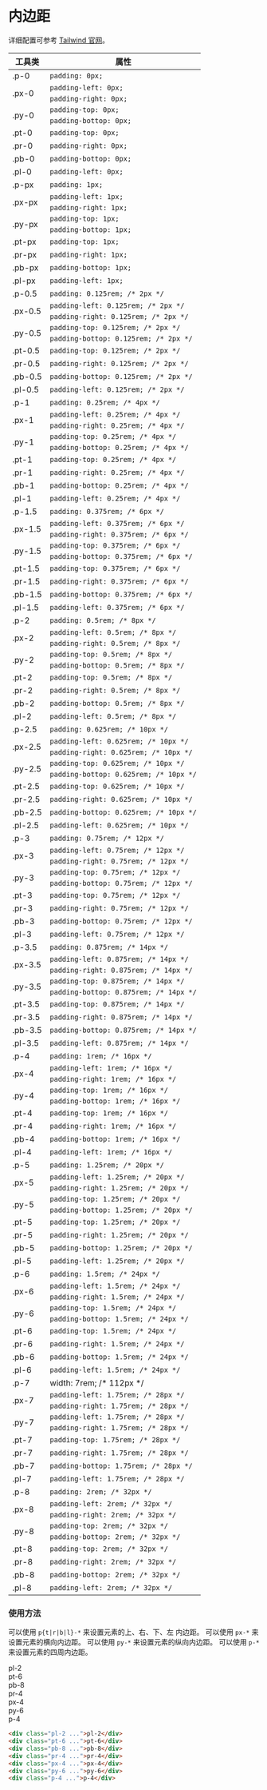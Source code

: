 # 内边距

详细配置可参考 [Tailwind 官网](https://tailwindcss.com/docs/padding)。

<Example class="h-96 -overflow-y-auto p-0">
    <table class="table">
        <thead>
            <tr>
                <th>工具类</th>
                <th>属性</th>
            </tr>
        </thead>
        <tbody>
            <tr>
                <td>.p-0</td>
                <td><code>padding: 0px;</code></td>
            </tr>
            <tr>
                <td rowspan="2">.px-0</td>
                <td><code>padding-left: 0px;</code></td>
            </tr>
            <tr>
                <td><code>padding-right: 0px;</code></td>
            </tr>
            <tr>
                <td rowspan="2">.py-0</td>
                <td><code>padding-top: 0px;</code></td>
            </tr>
            <tr>
                <td><code>padding-bottop: 0px;</code></td>
            </tr>
            <tr>
                <td>.pt-0</td>
                <td><code>padding-top: 0px;</code></td>
            </tr>
            <tr>
                <td>.pr-0</td>
                <td><code>padding-right: 0px;</code></td>
            </tr>
            <tr>
                <td>.pb-0</td>
                <td><code>padding-bottop: 0px;</code></td>
            </tr>
            <tr>
                <td>.pl-0</td>
                <td><code>padding-left: 0px;</code></td>
            </tr>
            <tr>
                <td>.p-px</td>
                <td><code>padding: 1px;</code></td>
            </tr>
            <tr>
                <td rowspan="2">.px-px</td>
                <td><code>padding-left: 1px;</code></td>
            </tr>
            <tr>
                <td><code>padding-right: 1px;</code></td>
            </tr>
            <tr>
                <td rowspan="2">.py-px</td>
                <td><code>padding-top: 1px;</code></td>
            </tr>
            <tr>
                <td><code>padding-bottop: 1px;</code></td>
            </tr>
            <tr>
                <td>.pt-px</td>
                <td><code>padding-top: 1px;</code></td>
            </tr>
            <tr>
                <td>.pr-px</td>
                <td><code>padding-right: 1px;</code></td>
            </tr>
            <tr>
                <td>.pb-px</td>
                <td><code>padding-bottop: 1px;</code></td>
            </tr>
            <tr>
                <td>.pl-px</td>
                <td><code>padding-left: 1px;</code></td>
            </tr>
            <tr>
                <td>.p-0.5</td>
                <td><code>padding: 0.125rem; /* 2px */</code></td>
            </tr>
            <tr>
                <td rowspan="2">.px-0.5</td>
                <td><code>padding-left: 0.125rem; /* 2px */</code></td>
            </tr>
            <tr>
                <td><code>padding-right: 0.125rem; /* 2px */</code></td>
            </tr>
            <tr>
                <td rowspan="2">.py-0.5</td>
                <td><code>padding-top: 0.125rem; /* 2px */</code></td>
            </tr>
            <tr>
                <td><code>padding-bottop: 0.125rem; /* 2px */</code></td>
            </tr>
            <tr>
                <td>.pt-0.5</td>
                <td><code>padding-top: 0.125rem; /* 2px */</code></td>
            </tr>
            <tr>
                <td>.pr-0.5</td>
                <td><code>padding-right: 0.125rem; /* 2px */</code></td>
            </tr>
            <tr>
                <td>.pb-0.5</td>
                <td><code>padding-bottop: 0.125rem; /* 2px */</code></td>
            </tr>
            <tr>
                <td>.pl-0.5</td>
                <td><code>padding-left: 0.125rem; /* 2px */</code></td>
            </tr>
            <tr>
                <td>.p-1</td>
                <td><code>padding: 0.25rem; /* 4px */</code></td>
            </tr>
            <tr>
                <td rowspan="2">.px-1</td>
                <td><code>padding-left: 0.25rem; /* 4px */</code></td>
            </tr>
            <tr>
                <td><code>padding-right: 0.25rem; /* 4px */</code></td>
            </tr>
            <tr>
                <td rowspan="2">.py-1</td>
                <td><code>padding-top: 0.25rem; /* 4px */</code></td>
            </tr>
            <tr>
                <td><code>padding-bottop: 0.25rem; /* 4px */</code></td>
            </tr>
            <tr>
                <td>.pt-1</td>
                <td><code>padding-top: 0.25rem; /* 4px */</code></td>
            </tr>
            <tr>
                <td>.pr-1</td>
                <td><code>padding-right: 0.25rem; /* 4px */</code></td>
            </tr>
            <tr>
                <td>.pb-1</td>
                <td><code>padding-bottop: 0.25rem; /* 4px */</code></td>
            </tr>
            <tr>
                <td>.pl-1</td>
                <td><code>padding-left: 0.25rem; /* 4px */</code></td>
            </tr>
            <tr>
                <td>.p-1.5</td>
                <td><code>padding: 0.375rem; /* 6px */</code></td>
            </tr>
            <tr>
                <td rowspan="2">.px-1.5</td>
                <td><code>padding-left: 0.375rem; /* 6px */</code></td>
            </tr>
            <tr>
                <td><code>padding-right: 0.375rem; /* 6px */</code></td>
            </tr>
            <tr>
                <td rowspan="2">.py-1.5</td>
                <td><code>padding-top: 0.375rem; /* 6px */</code></td>
            </tr>
            <tr>
                <td><code>padding-bottop: 0.375rem; /* 6px */</code></td>
            </tr>
            <tr>
                <td>.pt-1.5</td>
                <td><code>padding-top: 0.375rem; /* 6px */</code></td>
            </tr>
            <tr>
                <td>.pr-1.5</td>
                <td><code>padding-right: 0.375rem; /* 6px */</code></td>
            </tr>
            <tr>
                <td>.pb-1.5</td>
                <td><code>padding-bottop: 0.375rem; /* 6px */</code></td>
            </tr>
            <tr>
                <td>.pl-1.5</td>
                <td><code>padding-left: 0.375rem; /* 6px */</code></td>
            </tr>
            <tr>
                <td>.p-2</td>
                <td><code>padding: 0.5rem; /* 8px */</code></td>
            </tr>
            <tr>
                <td rowspan="2">.px-2</td>
                <td><code>padding-left: 0.5rem; /* 8px */</code></td>
            </tr>
            <tr>
                <td><code>padding-right: 0.5rem; /* 8px */</code></td>
            </tr>
            <tr>
                <td rowspan="2">.py-2</td>
                <td><code>padding-top: 0.5rem; /* 8px */</code></td>
            </tr>
            <tr>
                <td><code>padding-bottop: 0.5rem; /* 8px */</code></td>
            </tr>
            <tr>
                <td>.pt-2</td>
                <td><code>padding-top: 0.5rem; /* 8px */</code></td>
            </tr>
            <tr>
                <td>.pr-2</td>
                <td><code>padding-right: 0.5rem; /* 8px */</code></td>
            </tr>
            <tr>
                <td>.pb-2</td>
                <td><code>padding-bottop: 0.5rem; /* 8px */</code></td>
            </tr>
            <tr>
                <td>.pl-2</td>
                <td><code>padding-left: 0.5rem; /* 8px */</code></td>
            </tr>
            <tr>
                <td>.p-2.5</td>
                <td><code>padding: 0.625rem; /* 10px */</code></td>
            </tr>
            <tr>
                <td rowspan="2">.px-2.5</td>
                <td><code>padding-left: 0.625rem; /* 10px */</code></td>
            </tr>
            <tr>
                <td><code>padding-right: 0.625rem; /* 10px */</code></td>
            </tr>
            <tr>
                <td rowspan="2">.py-2.5</td>
                <td><code>padding-top: 0.625rem; /* 10px */</code></td>
            </tr>
            <tr>
                <td><code>padding-bottop: 0.625rem; /* 10px */</code></td>
            </tr>
            <tr>
                <td>.pt-2.5</td>
                <td><code>padding-top: 0.625rem; /* 10px */</code></td>
            </tr>
            <tr>
                <td>.pr-2.5</td>
                <td><code>padding-right: 0.625rem; /* 10px */</code></td>
            </tr>
            <tr>
                <td>.pb-2.5</td>
                <td><code>padding-bottop: 0.625rem; /* 10px */</code></td>
            </tr>
            <tr>
                <td>.pl-2.5</td>
                <td><code>padding-left: 0.625rem; /* 10px */</code></td>
            </tr>
            <tr>
                <td>.p-3</td>
                <td><code>padding: 0.75rem; /* 12px */</code></td>
            </tr>
            <tr>
                <td rowspan="2">.px-3</td>
                <td><code>padding-left: 0.75rem; /* 12px */</code></td>
            </tr>
            <tr>
                <td><code>padding-right: 0.75rem; /* 12px */</code></td>
            </tr>
            <tr>
                <td rowspan="2">.py-3</td>
                <td><code>padding-top: 0.75rem; /* 12px */</code></td>
            </tr>
            <tr>
                <td><code>padding-bottop: 0.75rem; /* 12px */</code></td>
            </tr>
            <tr>
                <td>.pt-3</td>
                <td><code>padding-top: 0.75rem; /* 12px */</code></td>
            </tr>
            <tr>
                <td>.pr-3</td>
                <td><code>padding-right: 0.75rem; /* 12px */</code></td>
            </tr>
            <tr>
                <td>.pb-3</td>
                <td><code>padding-bottop: 0.75rem; /* 12px */</code></td>
            </tr>
            <tr>
                <td>.pl-3</td>
                <td><code>padding-left: 0.75rem; /* 12px */</code></td>
            </tr>
            <tr>
                <td>.p-3.5</td>
                <td><code>padding: 0.875rem; /* 14px */</code></td>
            </tr>
            <tr>
                <td rowspan="2">.px-3.5</td>
                <td><code>padding-left: 0.875rem; /* 14px */</code></td>
            </tr>
            <tr>
                <td><code>padding-right: 0.875rem; /* 14px */</code></td>
            </tr>
            <tr>
                <td rowspan="2">.py-3.5</td>
                <td><code>padding-top: 0.875rem; /* 14px */</code></td>
            </tr>
            <tr>
                <td><code>padding-bottop: 0.875rem; /* 14px */</code></td>
            </tr>
            <tr>
                <td>.pt-3.5</td>
                <td><code>padding-top: 0.875rem; /* 14px */</code></td>
            </tr>
            <tr>
                <td>.pr-3.5</td>
                <td><code>padding-right: 0.875rem; /* 14px */</code></td>
            </tr>
            <tr>
                <td>.pb-3.5</td>
                <td><code>padding-bottop: 0.875rem; /* 14px */</code></td>
            </tr>
            <tr>
                <td>.pl-3.5</td>
                <td><code>padding-left: 0.875rem; /* 14px */</code></td>
            </tr>
            <tr>
                <td>.p-4</td>
                <td><code>padding: 1rem; /* 16px */</code></td>
            </tr>
            <tr>
                <td rowspan="2">.px-4</td>
                <td><code>padding-left: 1rem; /* 16px */</code></td>
            </tr>
            <tr>
                <td><code>padding-right: 1rem; /* 16px */</code></td>
            </tr>
            <tr>
                <td rowspan="2">.py-4</td>
                <td><code>padding-top: 1rem; /* 16px */</code></td>
            </tr>
            <tr>
                <td><code>padding-bottop: 1rem; /* 16px */</code></td>
            </tr>
            <tr>
                <td>.pt-4</td>
                <td><code>padding-top: 1rem; /* 16px */</code></td>
            </tr>
            <tr>
                <td>.pr-4</td>
                <td><code>padding-right: 1rem; /* 16px */</code></td>
            </tr>
            <tr>
                <td>.pb-4</td>
                <td><code>padding-bottop: 1rem; /* 16px */</code></td>
            </tr>
            <tr>
                <td>.pl-4</td>
                <td><code>padding-left: 1rem; /* 16px */</code></td>
            </tr>
            <tr>
                <td>.p-5</td>
                <td><code>padding: 1.25rem; /* 20px */</code></td>
            </tr>
            <tr>
                <td rowspan="2">.px-5</td>
                <td><code>padding-left: 1.25rem; /* 20px */</code></td>
            </tr>
            <tr>
                <td><code>padding-right: 1.25rem; /* 20px */</code></td>
            </tr>
            <tr>
                <td rowspan="2">.py-5</td>
                <td><code>padding-top: 1.25rem; /* 20px */</code></td>
            </tr>
            <tr>
                <td><code>padding-bottop: 1.25rem; /* 20px */</code></td>
            </tr>
            <tr>
                <td>.pt-5</td>
                <td><code>padding-top: 1.25rem; /* 20px */</code></td>
            </tr>
            <tr>
                <td>.pr-5</td>
                <td><code>padding-right: 1.25rem; /* 20px */</code></td>
            </tr>
            <tr>
                <td>.pb-5</td>
                <td><code>padding-bottop: 1.25rem; /* 20px */</code></td>
            </tr>
            <tr>
                <td>.pl-5</td>
                <td><code>padding-left: 1.25rem; /* 20px */</code></td>
            </tr>
            <tr>
                <td>.p-6</td>
                <td><code>padding: 1.5rem; /* 24px */</code></td>
            </tr>
            <tr>
                <td rowspan="2">.px-6</td>
                <td><code>padding-left: 1.5rem; /* 24px */</code></td>
            </tr>
            <tr>
                <td><code>padding-right: 1.5rem; /* 24px */</code></td>
            </tr>
            <tr>
                <td rowspan="2">.py-6</td>
                <td><code>padding-top: 1.5rem; /* 24px */</code></td>
            </tr>
            <tr>
                <td><code>padding-bottop: 1.5rem; /* 24px */</code></td>
            </tr>
            <tr>
                <td>.pt-6</td>
                <td><code>padding-top: 1.5rem; /* 24px */</code></td>
            </tr>
            <tr>
                <td>.pr-6</td>
                <td><code>padding-right: 1.5rem; /* 24px */</code></td>
            </tr>
            <tr>
                <td>.pb-6</td>
                <td><code>padding-bottop: 1.5rem; /* 24px */</code></td>
            </tr>
            <tr>
                <td>.pl-6</td>
                <td><code>padding-left: 1.5rem; /* 24px */</code></td>
            </tr>
            <tr>
                <td>.p-7</td>
                <td>width: 7rem; /* 112px */</td>
            </tr>
            <tr>
                <td rowspan="2">.px-7</td>
                <td><code>padding-left: 1.75rem; /* 28px */</code></td>
            </tr>
            <tr>
                <td><code>padding-right: 1.75rem; /* 28px */</code></td>
            </tr>
            <tr>
                <td rowspan="2">.py-7</td>
                <td><code>padding-left: 1.75rem; /* 28px */</code></td>
            </tr>
            <tr>
                <td><code>padding-right: 1.75rem; /* 28px */</code></td>
            </tr>
            <tr>
                <td>.pt-7</td>
                <td><code>padding-top: 1.75rem; /* 28px */</code></td>
            </tr>
            <tr>
                <td>.pr-7</td>
                <td><code>padding-right: 1.75rem; /* 28px */</code></td>
            </tr>
            <tr>
                <td>.pb-7</td>
                <td><code>padding-bottop: 1.75rem; /* 28px */</code></td>
            </tr>
            <tr>
                <td>.pl-7</td>
                <td><code>padding-left: 1.75rem; /* 28px */</code></td>
            </tr>
            <tr>
                <td>.p-8</td>
                <td><code>padding: 2rem; /* 32px */</code></td>
            </tr>
            <tr>
                <td rowspan="2">.px-8</td>
                <td><code>padding-left: 2rem; /* 32px */</code></td>
            </tr>
            <tr>
                <td><code>padding-right: 2rem; /* 32px */</code></td>
            </tr>
            <tr>
                <td rowspan="2">.py-8</td>
                <td><code>padding-top: 2rem; /* 32px */</code></td>
            </tr>
            <tr>
                <td><code>padding-bottop: 2rem; /* 32px */</code></td>
            </tr>
            <tr>
                <td>.pt-8</td>
                <td><code>padding-top: 2rem; /* 32px */</code></td>
            </tr>
            <tr>
                <td>.pr-8</td>
                <td><code>padding-right: 2rem; /* 32px */</code></td>
            </tr>
            <tr>
                <td>.pb-8</td>
                <td><code>padding-bottop: 2rem; /* 32px */</code></td>
            </tr>
            <tr>
                <td>.pl-8</td>
                <td><code>padding-left: 2rem; /* 32px */</code></td>
            </tr>
        </tbody>
    </table>
</Example>

### 使用方法

可以使用 `p{t|r|b|l}-*` 来设置元素的上、右、下、左 内边距。
可以使用 `px-*` 来设置元素的横向内边距。
可以使用 `py-*` 来设置元素的纵向内边距。
可以使用 `p-*` 来设置元素的四周内边距。

<Example class="flex items-baseline space-x-4">
  <div class="-border -border-solid border-primary rounded pl-2 -bg-stripes-blue">
    <div class="primary p-4 rounded">pl-2</div>
  </div>
  <div class="-border -border-solid border-primary rounded pt-6 -bg-stripes-blue">
    <div class="primary p-4 rounded">pt-6</div>
  </div>
  <div class="-border -border-solid border-primary rounded pb-8 -bg-stripes-blue">
    <div class="primary p-4 rounded">pb-8</div>
  </div>
 <div class="-border -border-solid border-primary rounded pr-4 -bg-stripes-blue">
    <div class="primary p-4 rounded">pr-4</div>
  </div>
  <div class="-border -border-solid border-primary rounded px-4 -bg-stripes-blue">
    <div class="primary p-4 rounded">px-4</div>
  </div>
  <div class="-border -border-solid border-primary rounded py-6 -bg-stripes-blue">
    <div class="primary p-4 rounded">py-6</div>
  </div>
  <div class="-border -border-solid border-primary rounded p-4 -bg-stripes-blue">
    <div class="primary p-4 rounded">p-4</div>
  </div>
</Example>

```html
<div class="pl-2 ...">pl-2</div>
<div class="pt-6 ...">pt-6</div>
<div class="pb-8 ...">pb-8</div>
<div class="pr-4 ...">pr-4</div>
<div class="px-4 ...">px-4</div>
<div class="py-6 ...">py-6</div>
<div class="p-4 ...">p-4</div>
```

